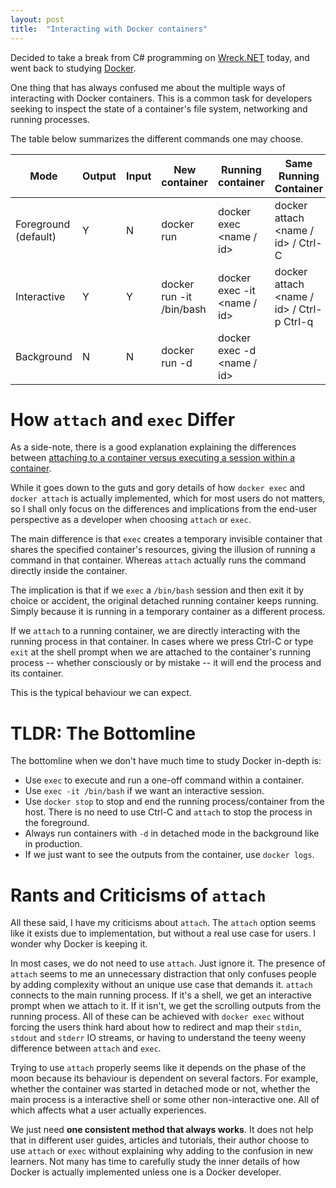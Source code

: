 ```yaml
---
layout: post
title:  "Interacting with Docker containers"
---
```


Decided to take a break from C# programming on [Wreck.NET][wreck-net] today, and
went back to studying [Docker][docker].

One thing that has always confused me about the multiple ways of interacting 
with Docker containers. This is a common task for developers seeking to inspect
the state of a container's file system, networking and running processes.

The table below summarizes the different commands one may choose.

| **Mode**             | **Output** | **Input** | **New container**                | **Running container**                | **Same Running Container**                |
|----------------------|------------|-----------|----------------------------------|--------------------------------------|-------------------------------------------|
| Foreground (default) | Y          | N         | docker run <image>               | docker exec <name / id> <command>    | docker attach <name / id> / Ctrl-C        |
| Interactive          | Y          | Y         | docker run -it <image> /bin/bash | docker exec -it <name / id>          | docker attach <name / id> / Ctrl-p Ctrl-q |
| Background           | N          | N         | docker run -d <image>            | docker exec -d <name / id> <command> |                                           |

# How `attach` and `exec` Differ

As a side-note, there is a good explanation explaining the differences between
[attaching to a container versus executing a session within a container][attach-vs-exec].

While it goes down to the guts and gory details of how `docker exec` and 
`docker attach` is actually implemented, which for most users do not matters, so
I shall only focus on the differences and implications from the end-user 
perspective as a developer when choosing `attach` or `exec`.

The main difference is that `exec` creates a temporary invisible container that 
shares the specified container's resources, giving the illusion of running a 
command in that container. Whereas `attach` actually runs the command directly
inside the container.

The implication is that if we `exec` a `/bin/bash` session and then exit it by
choice or accident, the original detached running container keeps running. 
Simply because it is running in a temporary container as a different process.

If we `attach` to a running container, we are directly interacting with the 
running process in that container. In cases where we press Ctrl-C or type `exit`
at the shell prompt when we are attached to the container's running process -- 
whether consciously or by mistake -- it will end the process and its container.

This is the typical behaviour we can expect.

# TLDR: The Bottomline

The bottomline when we don't have much time to study Docker in-depth is: 

- Use `exec` to execute and run a one-off command within a container.
- Use `exec -it /bin/bash` if we want an interactive session.
- Use `docker stop` to stop and end the running process/container from the host. 
  There is no need to use Ctrl-C and `attach` to stop the process in the 
  foreground.
- Always run containers with `-d` in detached mode in the background like in 
  production.
- If we just want to see the outputs from the container, use `docker logs`.

# Rants and Criticisms of `attach`

All these said, I have my criticisms about `attach`. The `attach` option seems 
like it exists due to implementation, but without a real use case for users. I 
wonder why Docker is keeping it.

In most cases, we do not need to use `attach`. Just ignore it. The presence of
`attach` seems to me an unnecessary distraction that only confuses people by 
adding complexity without an unique use case that demands it. `attach` connects 
to the main running process. If it's a shell, we get an interactive prompt when 
we attach to it. If it isn't, we get the scrolling outputs from the running 
process. All of these can be achieved with `docker exec` without forcing the 
users think hard about how to redirect and map their `stdin`, `stdout` and 
`stderr` IO streams, or having to understand the teeny weeny difference between
`attach` and `exec`.

Trying to use `attach` properly seems like it depends on the phase of the
moon because its behaviour is dependent on several factors. For example, whether
the container was started in detached mode or not, whether the main process is a 
interactive shell or some other non-interactive one. All of which affects 
what a user actually experiences.

We just need **one consistent method that always works**. It does not help 
that in different user guides, articles and tutorials, their author choose to 
use `attach` or `exec` without explaining why adding to the confusion in new 
learners. Not many has time to carefully study the inner details of how Docker
is actually implemented unless one is a Docker developer.
  

[wreck-net]: https://github.com/gyk4j/wreck-net
[docker]: https://www.docker.com/
[attach-vs-exec]: https://iximiuz.com/en/posts/containers-101-attach-vs-exec/